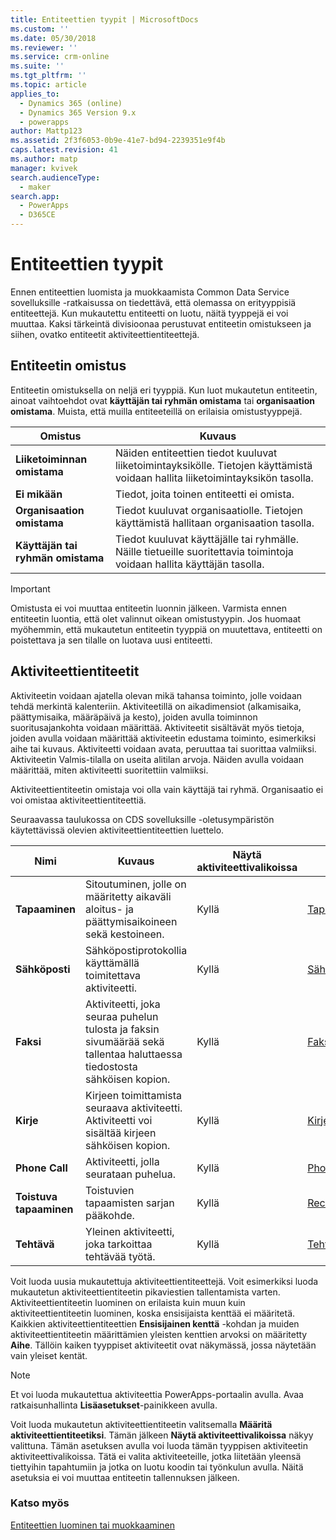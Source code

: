 ```yaml
---
title: Entiteettien tyypit | MicrosoftDocs
ms.custom: ''
ms.date: 05/30/2018
ms.reviewer: ''
ms.service: crm-online
ms.suite: ''
ms.tgt_pltfrm: ''
ms.topic: article
applies_to:
  - Dynamics 365 (online)
  - Dynamics 365 Version 9.x
  - powerapps
author: Mattp123
ms.assetid: 2f3f6053-0b9e-41e7-bd94-2239351e9f4b
caps.latest.revision: 41
ms.author: matp
manager: kvivek
search.audienceType:
  - maker
search.app:
  - PowerApps
  - D365CE
---
```

# <a name="types-of-entities"></a>Entiteettien tyypit

Ennen entiteettien luomista ja muokkaamista Common Data Service sovelluksille -ratkaisussa on tiedettävä, että olemassa on erityyppisiä entiteettejä. Kun mukautettu entiteetti on luotu, näitä tyyppejä ei voi muuttaa. Kaksi tärkeintä divisioonaa perustuvat entiteetin omistukseen ja siihen, ovatko entiteetit aktiviteettientiteettejä.  
  
<a name="BKMK_EntityOwnership"></a>

## <a name="entity-ownership"></a>Entiteetin omistus  

Entiteetin omistuksella on neljä eri tyyppiä. Kun luot mukautetun entiteetin, ainoat vaihtoehdot ovat **käyttäjän tai ryhmän omistama** tai **organisaation omistama**. Muista, että muilla entiteeteillä on erilaisia omistustyyppejä.  
  
|Omistus|Kuvaus|  
|---------------|-----------------|  
|**Liiketoiminnan omistama**|Näiden entiteettien tiedot kuuluvat liiketoimintayksikölle. Tietojen käyttämistä voidaan hallita liiketoimintayksikön tasolla.|  
|**Ei mikään**|Tiedot, joita toinen entiteetti ei omista.|  
|**Organisaation omistama**|Tiedot kuuluvat organisaatiolle. Tietojen käyttämistä hallitaan organisaation tasolla.|  
|**Käyttäjän tai ryhmän omistama**|Tiedot kuuluvat käyttäjälle tai ryhmälle. Näille tietueille suoritettavia toimintoja voidaan hallita käyttäjän tasolla.|  
  
  
> [!IMPORTANT]
>  Omistusta ei voi muuttaa entiteetin luonnin jälkeen. Varmista ennen entiteetin luontia, että olet valinnut oikean omistustyypin. Jos huomaat myöhemmin, että mukautetun entiteetin tyyppiä on muutettava, entiteetti on poistettava ja sen tilalle on luotava uusi entiteetti.
  
<a name="BKMK_ActivityEntities"></a>

## <a name="activity-entities"></a>Aktiviteettientiteetit

Aktiviteetin voidaan ajatella olevan mikä tahansa toiminto, jolle voidaan tehdä merkintä kalenteriin. Aktiviteetillä on aikadimensiot (alkamisaika, päättymisaika, määräpäivä ja kesto), joiden avulla toiminnon suoritusajankohta voidaan määrittää. Aktiviteetit sisältävät myös tietoja, joiden avulla voidaan määrittää aktiviteetin edustama toiminto, esimerkiksi aihe tai kuvaus. Aktiviteetti voidaan avata, peruuttaa tai suorittaa valmiiksi. Aktiviteetin Valmis-tilalla on useita alitilan arvoja. Näiden avulla voidaan määrittää, miten aktiviteetti suoritettiin valmiiksi.  
  
Aktiviteettientiteetin omistaja voi olla vain käyttäjä tai ryhmä. Organisaatio ei voi omistaa aktiviteettientiteettiä.  
  
Seuraavassa taulukossa on CDS sovelluksille -oletusympäristön käytettävissä olevien aktiviteettientiteettien luettelo.
  
|Nimi|Kuvaus|Näytä aktiviteettivalikoissa|Viite|
|----------|-----------------|----------------|---------------|  
|**Tapaaminen**|Sitoutuminen, jolle on määritetty aikaväli aloitus- ja päättymisaikoineen sekä kestoineen.|Kyllä|[Tapaaminen](/powerapps/developer/common-data-service/reference/entities/appointment)|
|**Sähköposti**|Sähköpostiprotokollia käyttämällä toimitettava aktiviteetti.|Kyllä|[Sähköposti ](/powerapps/developer/common-data-service/reference/entities/email)|
|**Faksi**|Aktiviteetti, joka seuraa puhelun tulosta ja faksin sivumäärää sekä tallentaa haluttaessa tiedostosta sähköisen kopion.|Kyllä|[Faksi](/powerapps/developer/common-data-service/reference/entities/fax)|
|**Kirje**|Kirjeen toimittamista seuraava aktiviteetti. Aktiviteetti voi sisältää kirjeen sähköisen kopion.|Kyllä|[Kirje](/powerapps/developer/common-data-service/reference/entities/letter)|
|**Phone Call**|Aktiviteetti, jolla seurataan puhelua.|Kyllä|[PhoneCall ](/powerapps/developer/common-data-service/reference/entities/phonecall)|
|**Toistuva tapaaminen**|Toistuvien tapaamisten sarjan pääkohde.|Kyllä|[RecurringAppointmentMaster](/powerapps/developer/common-data-service/reference/entities/recurringappointmentmaster)|
|**Tehtävä**|Yleinen aktiviteetti, joka tarkoittaa tehtävää työtä.|Kyllä|[Tehtävä](/powerapps/developer/common-data-service/reference/entities/task)|
  
Voit luoda uusia mukautettuja aktiviteettientiteettejä. Voit esimerkiksi luoda mukautetun aktiviteettientiteetin pikaviestien tallentamista varten. Aktiviteettientiteetin luominen on erilaista kuin muun kuin aktiviteettientiteetin luominen, koska ensisijaista kenttää ei määritetä. Kaikkien aktiviteettientiteettien **Ensisijainen kenttä** -kohdan ja muiden aktiviteettientiteetin määrittämien yleisten kenttien arvoksi on määritetty **Aihe**. Tällöin kaiken tyyppiset aktiviteetit ovat näkymässä, jossa näytetään vain yleiset kentät.  

> [!NOTE]
> Et voi luoda mukautettua aktiviteettia PowerApps-portaalin avulla. Avaa ratkaisunhallinta **Lisäasetukset**-painikkeen avulla.
  
Voit luoda mukautetun aktiviteettientiteetin valitsemalla **Määritä aktiviteettientiteetiksi**. Tämän jälkeen **Näytä aktiviteettivalikoissa** näkyy valittuna. Tämän asetuksen avulla voi luoda tämän tyyppisen aktiviteetin aktiviteettivalikoissa. Tätä ei valita aktiviteeteille, jotka liitetään yleensä tiettyihin tapahtumiin ja jotka on luotu koodin tai työnkulun avulla. Näitä asetuksia ei voi muuttaa entiteetin tallennuksen jälkeen.  

### <a name="see-also"></a>Katso myös
[Entiteettien luominen tai muokkaaminen](create-edit-entities.md)
